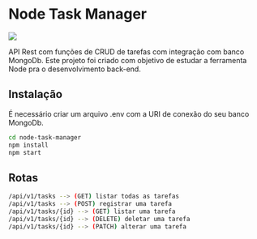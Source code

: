 # Node Task Manager

![](https://img.shields.io/badge/Node-green)

API Rest com funções de CRUD de tarefas com integração com banco MongoDb.
Este projeto foi criado com objetivo de estudar a ferramenta Node pra o desenvolvimento back-end.

## Instalação
É necessário criar um arquivo .env com a URI de conexão do seu banco MongoDb.
```sh
cd node-task-manager
npm install
npm start
```

## Rotas
```sh
/api/v1/tasks --> (GET) listar todas as tarefas
/api/v1/tasks --> (POST) registrar uma tarefa
/api/v1/tasks/{id} --> (GET) listar uma tarefa
/api/v1/tasks/{id} --> (DELETE) deletar uma tarefa
/api/v1/tasks/{id} --> (PATCH) alterar uma tarefa
```
